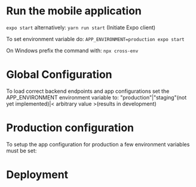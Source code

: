# Run the mobile application
 ```expo start``` alternatively: ```yarn run start``` (Initiate Expo client)

To set environment variable do: ``` APP_ENVIRONMENT=production expo start ```

On Windows prefix the command with: ```npx cross-env```

# Global Configuration
To load correct backend endpoints and app configurations set the APP_ENVIRONMENT environment variable to:
"production"|"staging"(not yet implemented)|< arbitrary value >(results in development)

# Production configuration
To setup the app configuration for production a few environment variables must be set:

# Deployment